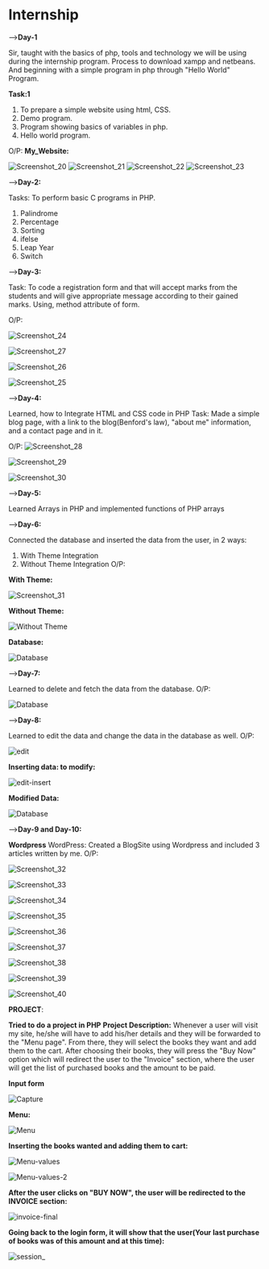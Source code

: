 # Internship
-->**Day-1**

  Sir, taught with the basics of php, tools and technology we will be using during the internship program.
  Process to download xampp and netbeans.
  And beginning with a simple program in php through "Hello World" Program.
  
  **Task:1** 
  1) To prepare a simple website using html, CSS.
  2) Demo program.
  3) Program showing basics of variables in php.
  4) Hello world program.
  
  O/P:
  **My_Website:**
  
  ![Screenshot_20](https://user-images.githubusercontent.com/49318251/121220930-b4e38980-c8a2-11eb-83fe-0a2c45ef043e.png)
  ![Screenshot_21](https://user-images.githubusercontent.com/49318251/121221060-d3e21b80-c8a2-11eb-9361-0447759f9ca7.png)
  ![Screenshot_22](https://user-images.githubusercontent.com/49318251/121221109-de9cb080-c8a2-11eb-990d-45176ae7ca99.png)
  ![Screenshot_23](https://user-images.githubusercontent.com/49318251/121221230-faa05200-c8a2-11eb-8fb4-64c98c8ccea7.png)
  
  
  
  
-->**Day-2:**

  Tasks: To perform basic C programs in PHP.
  1) Palindrome
  2) Percentage
  3) Sorting
  4) ifelse
  5) Leap Year
  6) Switch
  
  
-->**Day-3:**

  Task: To code a registration form and that will accept marks from the students and will give appropriate message according to their gained marks.
  Using, method attribute of form.
  
  O/P:
  
  ![Screenshot_24](https://user-images.githubusercontent.com/49318251/121222256-004a6780-c8a4-11eb-8632-14db1d65d6fe.png)
  
  ![Screenshot_27](https://user-images.githubusercontent.com/49318251/121222328-15bf9180-c8a4-11eb-8353-f4e5663a2f6c.png)
  
  ![Screenshot_26](https://user-images.githubusercontent.com/49318251/121222376-2112bd00-c8a4-11eb-93bc-f3ad3516149d.png)
  
  ![Screenshot_25](https://user-images.githubusercontent.com/49318251/121222426-296af800-c8a4-11eb-9424-126727a67058.png)
  
  
  
-->**Day-4:**

  Learned, how to Integrate HTML and CSS code in PHP
  Task: Made a simple blog page, with a link to the blog(Benford's law), "about me" information, and a contact page and in it.
  
  O/P:
  ![Screenshot_28](https://user-images.githubusercontent.com/49318251/121225137-db0b2880-c8a6-11eb-9d31-615893ce0f07.png)
  
  ![Screenshot_29](https://user-images.githubusercontent.com/49318251/121225189-e8281780-c8a6-11eb-9b13-5b86e3a042e7.png)

  ![Screenshot_30](https://user-images.githubusercontent.com/49318251/121225381-17d71f80-c8a7-11eb-9414-045d677371f4.png)
  
  
-->**Day-5:**
  
  Learned Arrays in PHP and implemented functions of PHP arrays

-->**Day-6:**

  Connected the database and inserted the data from the user, in 2 ways:
  1) With Theme Integration
  2) Without Theme Integration
  O/P:
  
  **With Theme:**
  
  ![Screenshot_31](https://user-images.githubusercontent.com/49318251/121225542-3e955600-c8a7-11eb-931a-6cfc71ac0a74.png)
  
  
  **Without Theme:**
  
  ![Without Theme](https://user-images.githubusercontent.com/49318251/121226038-be232500-c8a7-11eb-811e-e11d357ba733.PNG)
  
  
  **Database:**
  
  ![Database](https://user-images.githubusercontent.com/49318251/121225842-8fa54a00-c8a7-11eb-9afa-35e089c7b780.PNG)
  
  
  
-->**Day-7:**

  Learned to delete and fetch the data from the database.
  O/P: 
  
  ![Database](https://user-images.githubusercontent.com/49318251/121225842-8fa54a00-c8a7-11eb-9afa-35e089c7b780.PNG)
  
-->**Day-8:**
  
  Learned to edit the data and change the data in the database as well.
  O/P:
  
  ![edit](https://user-images.githubusercontent.com/49318251/121226882-a5673f00-c8a8-11eb-8c39-67336843d727.PNG)

  **Inserting data: to modify:**
  
  ![edit-insert](https://user-images.githubusercontent.com/49318251/121226943-b2842e00-c8a8-11eb-8632-8bfc3eb80fae.PNG)
  
  **Modified Data:**
  
  ![Database](https://user-images.githubusercontent.com/49318251/121225842-8fa54a00-c8a7-11eb-9afa-35e089c7b780.PNG)
  
  
-->**Day-9 and Day-10:**

  **Wordpress**
  WordPress: Created a BlogSite using Wordpress and included 3 articles written by me.
  O/P:
  
  ![Screenshot_32](https://user-images.githubusercontent.com/49318251/121228033-e744b500-c8a9-11eb-8442-bd922546eb74.png)
  

![Screenshot_33](https://user-images.githubusercontent.com/49318251/121228073-f166b380-c8a9-11eb-93ab-e5079b40f7fe.png)


![Screenshot_34](https://user-images.githubusercontent.com/49318251/121228095-f6c3fe00-c8a9-11eb-8439-497df7dc8700.png)


![Screenshot_35](https://user-images.githubusercontent.com/49318251/121228109-fa578500-c8a9-11eb-8790-f87e2da45ac7.png)


![Screenshot_36](https://user-images.githubusercontent.com/49318251/121228123-fcb9df00-c8a9-11eb-922b-91758975dfc2.png)


![Screenshot_37](https://user-images.githubusercontent.com/49318251/121228142-017e9300-c8aa-11eb-8831-53e36c6ec08e.png)


![Screenshot_38](https://user-images.githubusercontent.com/49318251/121228160-07747400-c8aa-11eb-9951-e9498d9d4c3c.png)


![Screenshot_39](https://user-images.githubusercontent.com/49318251/121228173-0b07fb00-c8aa-11eb-81a7-83f1509f5a71.png)


![Screenshot_40](https://user-images.githubusercontent.com/49318251/121228191-122f0900-c8aa-11eb-930e-b96a9453f92d.png)


  
**PROJECT**:

**Tried to do a project in PHP** 
    **Project Description:** Whenever a user will visit my site, he/she will have to add his/her details and they will be forwarded to the "Menu page". 
    From there, they will select the books they want and add them to the cart. 
    After choosing their books, they will press the "Buy Now" option which will redirect the user to the "Invoice" section, where the user will get the list of purchased books       and the amount to be paid.
    
    
    
**Input form**


![Capture](https://user-images.githubusercontent.com/49318251/121689151-e9915400-cae1-11eb-9e5a-5d031f985935.PNG)



**Menu:**


![Menu](https://user-images.githubusercontent.com/49318251/121689227-fd3cba80-cae1-11eb-8865-4c2b32fd91ec.PNG)



**Inserting the books wanted and adding them to cart:**

![Menu-values](https://user-images.githubusercontent.com/49318251/121689309-16456b80-cae2-11eb-9995-1d23eb2b72aa.PNG)

![Menu-values-2](https://user-images.githubusercontent.com/49318251/121689327-19d8f280-cae2-11eb-96a3-e52b4150e86a.PNG)



**After the user clicks on "BUY NOW", the user will be redirected to the INVOICE section:**


![invoice-final](https://user-images.githubusercontent.com/49318251/121689417-337a3a00-cae2-11eb-94c5-72430f8ff96b.PNG)



**Going back to the login form, it will show that the user(Your last purchase of books was of this amount and at this time):**


![session_](https://user-images.githubusercontent.com/49318251/121689593-66243280-cae2-11eb-8d2a-dbd40bf55a29.PNG)



    
    
  
  
  
  
